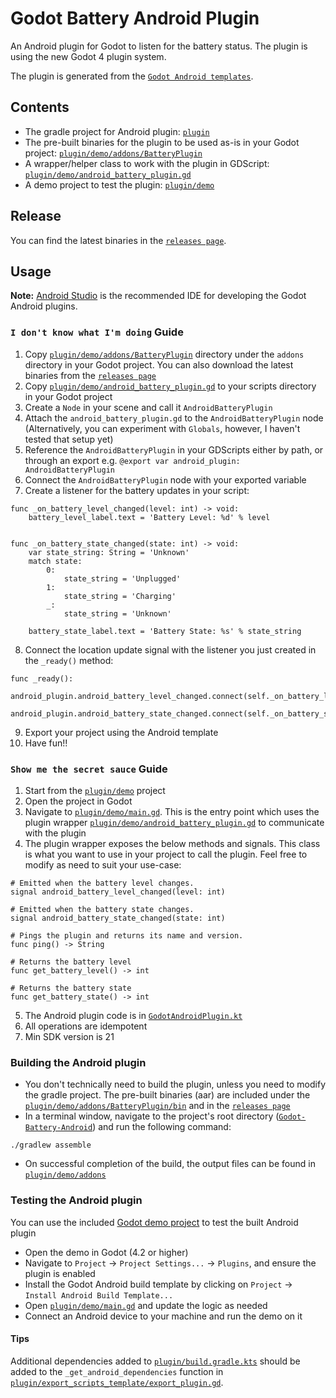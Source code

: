 # Godot Battery Android Plugin
An Android plugin for Godot to listen for the battery status. The plugin is using the new Godot 4 plugin system.

The plugin is generated from the [`Godot Android templates`](https://github.com/m4gr3d/Godot-Android-Plugin-Template).

## Contents
* The gradle project for Android plugin: [`plugin`](plugin)
* The pre-built binaries for the plugin to be used as-is in your Godot project: [`plugin/demo/addons/BatteryPlugin`](plugin/demo/addons/BatteryPlugin)
* A wrapper/helper class to work with the plugin in GDScript: [`plugin/demo/android_battery_plugin.gd`](plugin/demo/android_battery_plugin.gd)
* A demo project to test the plugin: [`plugin/demo`](plugin/demo)

## Release
You can find the latest binaries in the [`releases page`](https://github.com/KarimIbrahim/Godot-Battery-Android/releases).

## Usage
**Note:** [Android Studio](https://developer.android.com/studio) is the recommended IDE for developing the Godot Android plugins.

### `I don't know what I'm doing` Guide
1. Copy [`plugin/demo/addons/BatteryPlugin`](plugin/demo/addons/BatteryPlugin) directory under the `addons` directory in your Godot project. You can also download the latest binaries from the [`releases page`](https://github.com/KarimIbrahim/Godot-Battery-Android/releases)
2. Copy [`plugin/demo/android_battery_plugin.gd`](plugin/demo/android_battery_plugin.gd) to your scripts directory in your Godot project
3. Create a `Node` in your scene and call it `AndroidBatteryPlugin`
4. Attach the `android_battery_plugin.gd` to the `AndroidBatteryPlugin` node (Alternatively, you can experiment with `Globals`, however, I haven't tested that setup yet)
5. Reference the `AndroidBatteryPlugin` in your GDScripts either by path, or through an export e.g. `@export var android_plugin: AndroidBatteryPlugin`
6. Connect the `AndroidBatteryPlugin` node with your exported variable
7. Create a listener for the battery updates in your script:
  ```gdscript
  func _on_battery_level_changed(level: int) -> void:
	  battery_level_label.text = 'Battery Level: %d' % level


  func _on_battery_state_changed(state: int) -> void:
	  var state_string: String = 'Unknown'
	  match state:
		  0:
			  state_string = 'Unplugged'
		  1:
			  state_string = 'Charging'
		  _: 
			  state_string = 'Unknown'	

	  battery_state_label.text = 'Battery State: %s' % state_string
  ```
8. Connect the location update signal with the listener you just created in the `_ready()` method:
  ```gdscript
  func _ready():
	android_plugin.android_battery_level_changed.connect(self._on_battery_level_changed)
	android_plugin.android_battery_state_changed.connect(self._on_battery_state_changed)
  ```
9. Export your project using the Android template
10. Have fun!!


### `Show me the secret sauce` Guide
1. Start from the [`plugin/demo`](plugin/demo) project
2. Open the project in Godot
3. Navigate to [`plugin/demo/main.gd`](plugin/demo/main.gd). This is the entry point which uses the plugin wrapper [`plugin/demo/android_battery_plugin.gd`](plugin/demo/android_battery_plugin.gd) to communicate with the plugin
4. The plugin wrapper exposes the below methods and signals. This class is what you want to use in your project to call the plugin. Feel free to modify as need to suit your use-case:
  ```gdscript
  # Emitted when the battery level changes.
  signal android_battery_level_changed(level: int)

  # Emitted when the battery state changes.
  signal android_battery_state_changed(state: int)

  # Pings the plugin and returns its name and version.
  func ping() -> String

  # Returns the battery level
  func get_battery_level() -> int

  # Returns the battery state
  func get_battery_state() -> int
  ```
5. The Android plugin code is in [`GodotAndroidPlugin.kt`](plugin/src/main/java/com/karimibrahim/godot/android/battery/GodotAndroidPlugin.kt)
8. All operations are idempotent
9. Min SDK version is 21


### Building the Android plugin
- You don't technically need to build the plugin, unless you need to modify the gradle project. The pre-built binaries (aar) are included under the [`plugin/demo/addons/BatteryPlugin/bin`](plugin/demo/addons/BatteryPlugin/bin) and in the [`releases page`](https://github.com/KarimIbrahim/Godot-Battery-Android/releases)
- In a terminal window, navigate to the project's root directory ([`Godot-Battery-Android`](Godot-Battery-Android)) and run the following command:
```
./gradlew assemble
```
- On successful completion of the build, the output files can be found in [`plugin/demo/addons`](plugin/demo/addons)

### Testing the Android plugin
You can use the included [Godot demo project](plugin/demo/project.godot) to test the built Android plugin

- Open the demo in Godot (4.2 or higher)
- Navigate to `Project` -> `Project Settings...` -> `Plugins`, and ensure the plugin is enabled
- Install the Godot Android build template by clicking on `Project` -> `Install Android Build Template...`
- Open [`plugin/demo/main.gd`](plugin/demo/main.gd) and update the logic as needed 
- Connect an Android device to your machine and run the demo on it

#### Tips
Additional dependencies added to [`plugin/build.gradle.kts`](plugin/build.gradle.kts) should be added to the `_get_android_dependencies`
function in [`plugin/export_scripts_template/export_plugin.gd`](plugin/export_scripts_template/export_plugin.gd).

